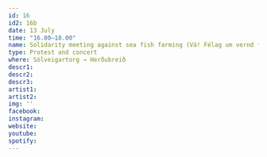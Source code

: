 ```yaml
---
id: 16
id2: 16b
date: 13 July
time: "16.00–18.00"
name: Solidarity meeting against sea fish farming (Vá! Félag um vernd fjarðar)
type: Protest and concert
where: Sólveigartorg → Herðubreið
descr1: 
descr2: 
descr3: 
artist1:
artist2:
img: ''
facebook: 
instagram: 
website: 
youtube: 
spotify: 
---
```

